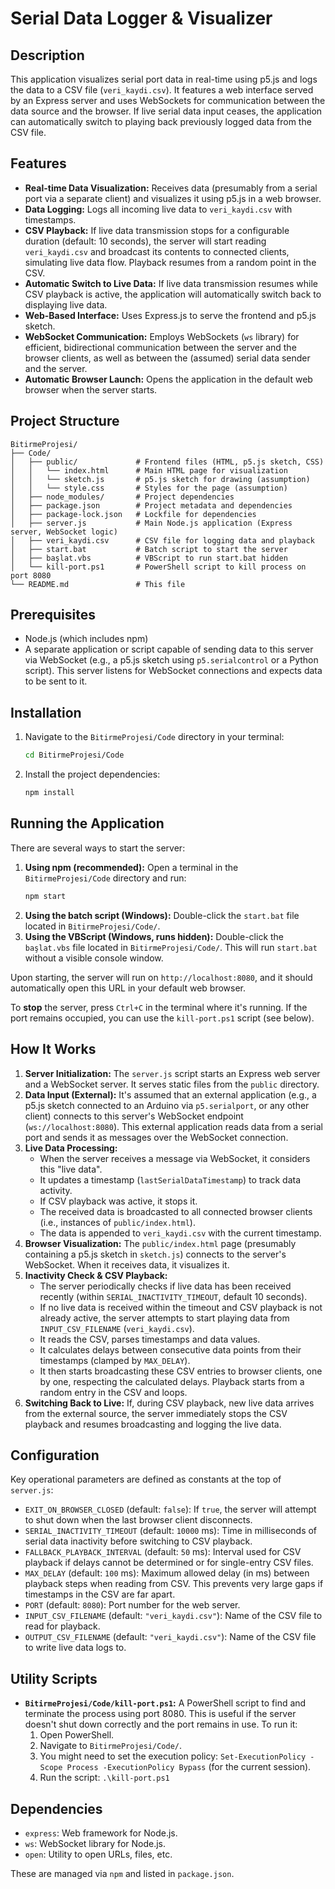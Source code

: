 # Serial Data Logger & Visualizer

## Description

This application visualizes serial port data in real-time using p5.js and logs the data to a CSV file (`veri_kaydi.csv`). It features a web interface served by an Express server and uses WebSockets for communication between the data source and the browser. If live serial data input ceases, the application can automatically switch to playing back previously logged data from the CSV file.

## Features

*   **Real-time Data Visualization:** Receives data (presumably from a serial port via a separate client) and visualizes it using p5.js in a web browser.
*   **Data Logging:** Logs all incoming live data to `veri_kaydi.csv` with timestamps.
*   **CSV Playback:** If live data transmission stops for a configurable duration (default: 10 seconds), the server will start reading `veri_kaydi.csv` and broadcast its contents to connected clients, simulating live data flow. Playback resumes from a random point in the CSV.
*   **Automatic Switch to Live Data:** If live data transmission resumes while CSV playback is active, the application will automatically switch back to displaying live data.
*   **Web-Based Interface:** Uses Express.js to serve the frontend and p5.js sketch.
*   **WebSocket Communication:** Employs WebSockets (`ws` library) for efficient, bidirectional communication between the server and the browser clients, as well as between the (assumed) serial data sender and the server.
*   **Automatic Browser Launch:** Opens the application in the default web browser when the server starts.

## Project Structure

```
BitirmeProjesi/
├── Code/
│   ├── public/             # Frontend files (HTML, p5.js sketch, CSS)
│   │   └── index.html      # Main HTML page for visualization
│   │   └── sketch.js       # p5.js sketch for drawing (assumption)
│   │   └── style.css       # Styles for the page (assumption)
│   ├── node_modules/       # Project dependencies
│   ├── package.json        # Project metadata and dependencies
│   ├── package-lock.json   # Lockfile for dependencies
│   ├── server.js           # Main Node.js application (Express server, WebSocket logic)
│   ├── veri_kaydi.csv      # CSV file for logging data and playback
│   ├── start.bat           # Batch script to start the server
│   ├── başlat.vbs          # VBScript to run start.bat hidden
│   └── kill-port.ps1       # PowerShell script to kill process on port 8080
└── README.md               # This file
```

## Prerequisites

*   Node.js (which includes npm)
*   A separate application or script capable of sending data to this server via WebSocket (e.g., a p5.js sketch using `p5.serialcontrol` or a Python script). This server listens for WebSocket connections and expects data to be sent to it.

## Installation

1.  Navigate to the `BitirmeProjesi/Code` directory in your terminal:
    ```bash
    cd BitirmeProjesi/Code
    ```
2.  Install the project dependencies:
    ```bash
    npm install
    ```

## Running the Application

There are several ways to start the server:

1.  **Using npm (recommended):**
    Open a terminal in the `BitirmeProjesi/Code` directory and run:
    ```bash
    npm start
    ```
2.  **Using the batch script (Windows):**
    Double-click the `start.bat` file located in `BitirmeProjesi/Code/`.
3.  **Using the VBScript (Windows, runs hidden):**
    Double-click the `başlat.vbs` file located in `BitirmeProjesi/Code/`. This will run `start.bat` without a visible console window.

Upon starting, the server will run on `http://localhost:8080`, and it should automatically open this URL in your default web browser.

To **stop** the server, press `Ctrl+C` in the terminal where it's running. If the port remains occupied, you can use the `kill-port.ps1` script (see below).

## How It Works

1.  **Server Initialization:** The `server.js` script starts an Express web server and a WebSocket server. It serves static files from the `public` directory.
2.  **Data Input (External):** It's assumed that an external application (e.g., a p5.js sketch connected to an Arduino via `p5.serialport`, or any other client) connects to this server's WebSocket endpoint (`ws://localhost:8080`). This external application reads data from a serial port and sends it as messages over the WebSocket connection.
3.  **Live Data Processing:**
    *   When the server receives a message via WebSocket, it considers this "live data".
    *   It updates a timestamp (`lastSerialDataTimestamp`) to track data activity.
    *   If CSV playback was active, it stops it.
    *   The received data is broadcasted to all connected browser clients (i.e., instances of `public/index.html`).
    *   The data is appended to `veri_kaydi.csv` with the current timestamp.
4.  **Browser Visualization:** The `public/index.html` page (presumably containing a p5.js sketch in `sketch.js`) connects to the server's WebSocket. When it receives data, it visualizes it.
5.  **Inactivity Check & CSV Playback:**
    *   The server periodically checks if live data has been received recently (within `SERIAL_INACTIVITY_TIMEOUT`, default 10 seconds).
    *   If no live data is received within the timeout and CSV playback is not already active, the server attempts to start playing data from `INPUT_CSV_FILENAME` (`veri_kaydi.csv`).
    *   It reads the CSV, parses timestamps and data values.
    *   It calculates delays between consecutive data points from their timestamps (clamped by `MAX_DELAY`).
    *   It then starts broadcasting these CSV entries to browser clients, one by one, respecting the calculated delays. Playback starts from a random entry in the CSV and loops.
6.  **Switching Back to Live:** If, during CSV playback, new live data arrives from the external source, the server immediately stops the CSV playback and resumes broadcasting and logging the live data.

## Configuration

Key operational parameters are defined as constants at the top of `server.js`:

*   `EXIT_ON_BROWSER_CLOSED` (default: `false`): If `true`, the server will attempt to shut down when the last browser client disconnects.
*   `SERIAL_INACTIVITY_TIMEOUT` (default: `10000` ms): Time in milliseconds of serial data inactivity before switching to CSV playback.
*   `FALLBACK_PLAYBACK_INTERVAL` (default: `50` ms): Interval used for CSV playback if delays cannot be determined or for single-entry CSV files.
*   `MAX_DELAY` (default: `100` ms): Maximum allowed delay (in ms) between playback steps when reading from CSV. This prevents very large gaps if timestamps in the CSV are far apart.
*   `PORT` (default: `8080`): Port number for the web server.
*   `INPUT_CSV_FILENAME` (default: `"veri_kaydi.csv"`): Name of the CSV file to read for playback.
*   `OUTPUT_CSV_FILENAME` (default: `"veri_kaydi.csv"`): Name of the CSV file to write live data logs to.

## Utility Scripts

*   **`BitirmeProjesi/Code/kill-port.ps1`:**
    A PowerShell script to find and terminate the process using port 8080. This is useful if the server doesn't shut down correctly and the port remains in use.
    To run it:
    1.  Open PowerShell.
    2.  Navigate to `BitirmeProjesi/Code/`.
    3.  You might need to set the execution policy: `Set-ExecutionPolicy -Scope Process -ExecutionPolicy Bypass` (for the current session).
    4.  Run the script: `.\kill-port.ps1`

## Dependencies

*   `express`: Web framework for Node.js.
*   `ws`: WebSocket library for Node.js.
*   `open`: Utility to open URLs, files, etc.

These are managed via `npm` and listed in `package.json`.